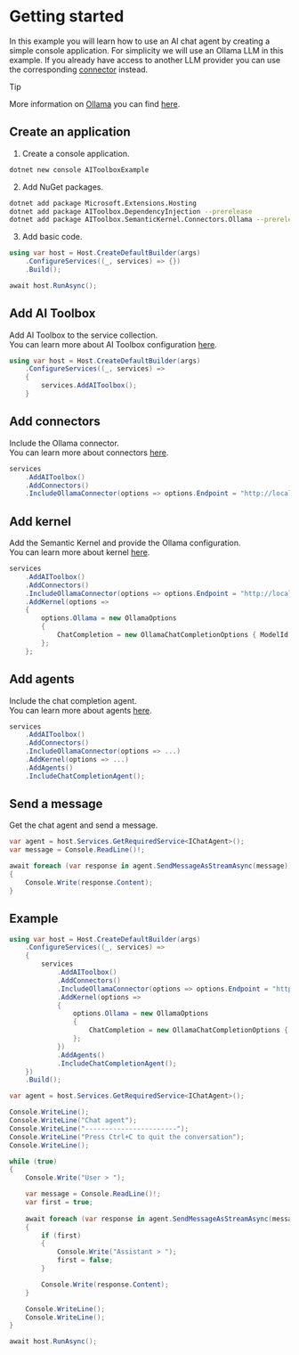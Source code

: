 # Getting started

In this example you will learn how to use an AI chat agent by creating a simple console application. For simplicity we will use an Ollama LLM in this example. If you already have access to another LLM provider you can use the corresponding [connector](/reference/connectors.html#packages) instead.

> [!TIP]
> More information on [Ollama](https://ollama.com) you can find [here](https://github.com/ollama/ollama).

## Create an application

1. Create a console application.

```bash
dotnet new console AIToolboxExample
```
2. Add NuGet packages.

```bash
dotnet add package Microsoft.Extensions.Hosting
dotnet add package AIToolbox.DependencyInjection --prerelease
dotnet add package AIToolbox.SemanticKernel.Connectors.Ollama --prerelease
```

3. Add basic code.

```csharp
using var host = Host.CreateDefaultBuilder(args)
    .ConfigureServices((_, services) => {})
    .Build();

await host.RunAsync();
```

## Add AI Toolbox

Add AI Toolbox to the service collection.  
You can learn more about AI Toolbox configuration [here](/reference/configuration.html).

```csharp
using var host = Host.CreateDefaultBuilder(args)
    .ConfigureServices((_, services) =>
    {
        services.AddAIToolbox();
    }
```

## Add connectors

Include the Ollama connector.  
You can learn more about connectors [here](/reference/connectors.html).

```csharp
services
    .AddAIToolbox()
    .AddConnectors()
    .IncludeOllamaConnector(options => options.Endpoint = "http://localhost:11434");
```

## Add kernel

Add the Semantic Kernel and provide the Ollama configuration.  
You can learn more about kernel [here](/reference/kernel.html).

```csharp
services
    .AddAIToolbox()
    .AddConnectors()
    .IncludeOllamaConnector(options => options.Endpoint = "http://localhost:11434")
    .AddKernel(options =>
    {
        options.Ollama = new OllamaOptions
        {
            ChatCompletion = new OllamaChatCompletionOptions { ModelId = "llama3" }
        };
    };
```

## Add agents

Include the chat completion agent.  
You can learn more about agents [here](/reference/agents.html).

```csharp
services
    .AddAIToolbox()
    .AddConnectors()
    .IncludeOllamaConnector(options => ...)
    .AddKernel(options => ...)
    .AddAgents()
    .IncludeChatCompletionAgent();
```

## Send a message

Get the chat agent and send a message.

```csharp
var agent = host.Services.GetRequiredService<IChatAgent>();
var message = Console.ReadLine()!;

await foreach (var response in agent.SendMessageAsStreamAsync(message))
{
    Console.Write(response.Content);
}
```

## Example

```csharp
using var host = Host.CreateDefaultBuilder(args)
    .ConfigureServices((_, services) =>
    {
        services
            .AddAIToolbox()
            .AddConnectors()
            .IncludeOllamaConnector(options => options.Endpoint = "http://localhost:11434")
            .AddKernel(options =>
            {
                options.Ollama = new OllamaOptions
                {
                    ChatCompletion = new OllamaChatCompletionOptions { ModelId = "llama3" }
                };
            })
            .AddAgents()
            .IncludeChatCompletionAgent();
    })
    .Build();

var agent = host.Services.GetRequiredService<IChatAgent>();

Console.WriteLine();
Console.WriteLine("Chat agent");
Console.WriteLine("-----------------------");
Console.WriteLine("Press Ctrl+C to quit the conversation");
Console.WriteLine();

while (true)
{
    Console.Write("User > ");

    var message = Console.ReadLine()!;
    var first = true;
    
    await foreach (var response in agent.SendMessageAsStreamAsync(message))
    {
        if (first)
        {
            Console.Write("Assistant > ");
            first = false;
        }

        Console.Write(response.Content);
    }

    Console.WriteLine();
    Console.WriteLine();
}

await host.RunAsync();
```
